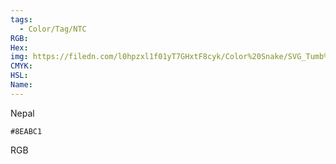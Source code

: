 ```yaml
---
tags:
  - Color/Tag/NTC
RGB:
Hex:
img: https://filedn.com/l0hpzxl1f01yT7GHxtF8cyk/Color%20Snake/SVG_Tumb%20Mass%20No%20Name/8EABC1.svg
CMYK:
HSL:
Name:
---
```

Nepal
```palette
#8EABC1
```
RGB
